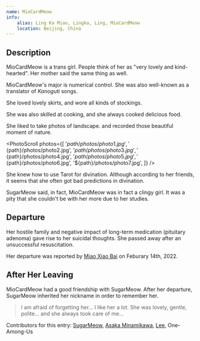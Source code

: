 ```yaml
---
name: MioCardMeow
info:
    alias: Ling Ka Miao, Lingka, Ling, MioCardMeow
    location: Beijing, China
---
```


## Description

MioCardMeow is a trans girl. People think of her as "very lovely and kind-hearted". Her mother said the same thing as well.

MioCardMeow's major is numerical control. She was also well-known as a translator of *Kanoguti* songs.

She loved lovely skirts, and wore all kinds of stockings.

She was also skilled at cooking, and she always cooked delicious food.

She liked to take photos of landscape. and recorded those beautiful moment of nature.

<PhotoScroll photos={[
'${path}/photos/photo1.jpg',
'${path}/photos/photo2.jpg',
'${path}/photos/photo3.jpg',
'${path}/photos/photo4.jpg',
'${path}/photos/photo5.jpg',
'${path}/photos/photo6.jpg',
'${path}/photos/photo7.jpg',
]} />

She knew how to use Tarot for divination. Although according to her friends, it seems that she often got bad predictions in divination.

SugarMeow said, in fact, MioCardMeow was in fact a clingy girl. It was a pity that she couldn't be with her more due to her studies.

## Departure

Her hostile family and negative impact of long-term medication (pituitary adenoma) gave rise to her suicidal thoughts. She passed away after an unsuccessful resuscitation.

Her departure was reported by [Miao Xiao Bai](https://twitter.com/pizyj/status/1492928433172582400?s=21) on Feburary 14th, 2022.

## After Her Leaving

MioCardMeow had a good friendship with SugarMeow. After her departure, SugarMeow inherited her nickname in order to remember her.

> I am afraid of forgetting her... I like her a lot. She was lovely, gentle, polite... and she always took care of me...

Contributors for this entry: [SugarMeow](https://space.bilibili.com/618333512), [Asaka Minamikawa](https://twitter.com/GE90Start), [Lee](https://twitter.com/rbqwansui), One-Among-Us
